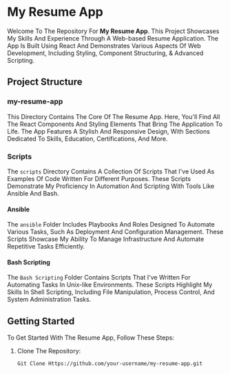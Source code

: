 # My Resume App

Welcome To The Repository For **My Resume App**. This Project Showcases My Skills And Experience Through A Web-based Resume Application. The App Is Built Using React And Demonstrates Various Aspects Of Web Development, Including Styling, Component Structuring, & Advanced Scripting.

## Project Structure

### my-resume-app

This Directory Contains The Core Of The Resume App. Here, You'll Find All The React Components And Styling Elements That Bring The Application To Life. The App Features A Stylish And Responsive Design, With Sections Dedicated To Skills, Education, Certifications, And More.

### Scripts

The `scripts` Directory Contains A Collection Of Scripts That I've Used As Examples Of Code Written For Different Purposes. These Scripts Demonstrate My Proficiency In Automation And Scripting With Tools Like Ansible And Bash.

#### Ansible

The `ansible` Folder Includes Playbooks And Roles Designed To Automate Various Tasks, Such As Deployment And Configuration Management. These Scripts Showcase My Ability To Manage Infrastructure And Automate Repetitive Tasks Efficiently.

#### Bash Scripting

The `Bash Scripting` Folder Contains Scripts That I've Written For Automating Tasks In Unix-like Environments. These Scripts Highlight My Skills In Shell Scripting, Including File Manipulation, Process Control, And System Administration Tasks.

## Getting Started

To Get Started With The Resume App, Follow These Steps:

1. Clone The Repository:
   ```bash
   Git Clone Https://github.com/your-username/my-resume-app.git


